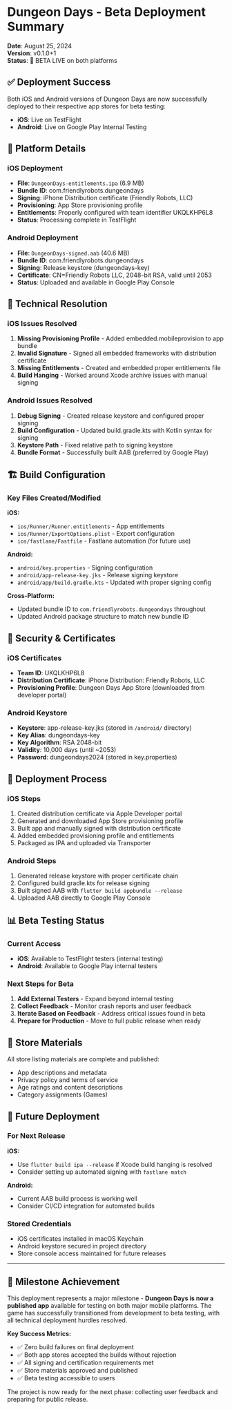 # Dungeon Days - Beta Deployment Summary

**Date**: August 25, 2024  
**Version**: v0.1.0+1  
**Status**: 🚀 BETA LIVE on both platforms

## **✅ Deployment Success**

Both iOS and Android versions of Dungeon Days are now successfully deployed to their respective app stores for beta testing:

- **iOS**: Live on TestFlight 
- **Android**: Live on Google Play Internal Testing

## **📱 Platform Details**

### **iOS Deployment**
- **File**: `DungeonDays-entitlements.ipa` (6.9 MB)
- **Bundle ID**: com.friendlyrobots.dungeondays
- **Signing**: iPhone Distribution certificate (Friendly Robots, LLC)
- **Provisioning**: App Store provisioning profile
- **Entitlements**: Properly configured with team identifier UKQLKHP6L8
- **Status**: Processing complete in TestFlight

### **Android Deployment**
- **File**: `DungeonDays-signed.aab` (40.6 MB)
- **Bundle ID**: com.friendlyrobots.dungeondays
- **Signing**: Release keystore (dungeondays-key)
- **Certificate**: CN=Friendly Robots LLC, 2048-bit RSA, valid until 2053
- **Status**: Uploaded and available in Google Play Console

## **🔧 Technical Resolution**

### **iOS Issues Resolved**
1. **Missing Provisioning Profile** - Added embedded.mobileprovision to app bundle
2. **Invalid Signature** - Signed all embedded frameworks with distribution certificate
3. **Missing Entitlements** - Created and embedded proper entitlements file
4. **Build Hanging** - Worked around Xcode archive issues with manual signing

### **Android Issues Resolved**
1. **Debug Signing** - Created release keystore and configured proper signing
2. **Build Configuration** - Updated build.gradle.kts with Kotlin syntax for signing
3. **Keystore Path** - Fixed relative path to signing keystore
4. **Bundle Format** - Successfully built AAB (preferred by Google Play)

## **🏗️ Build Configuration**

### **Key Files Created/Modified**

**iOS:**
- `ios/Runner/Runner.entitlements` - App entitlements
- `ios/Runner/ExportOptions.plist` - Export configuration
- `ios/fastlane/Fastfile` - Fastlane automation (for future use)

**Android:**
- `android/key.properties` - Signing configuration
- `android/app-release-key.jks` - Release signing keystore
- `android/app/build.gradle.kts` - Updated with proper signing config

**Cross-Platform:**
- Updated bundle ID to `com.friendlyrobots.dungeondays` throughout
- Updated Android package structure to match new bundle ID

## **🔐 Security & Certificates**

### **iOS Certificates**
- **Team ID**: UKQLKHP6L8
- **Distribution Certificate**: iPhone Distribution: Friendly Robots, LLC
- **Provisioning Profile**: Dungeon Days App Store (downloaded from developer portal)

### **Android Keystore**
- **Keystore**: app-release-key.jks (stored in `/android/` directory)
- **Key Alias**: dungeondays-key
- **Key Algorithm**: RSA 2048-bit
- **Validity**: 10,000 days (until ~2053)
- **Password**: dungeondays2024 (stored in key.properties)

## **🚀 Deployment Process**

### **iOS Steps**
1. Created distribution certificate via Apple Developer portal
2. Generated and downloaded App Store provisioning profile
3. Built app and manually signed with distribution certificate
4. Added embedded provisioning profile and entitlements
5. Packaged as IPA and uploaded via Transporter

### **Android Steps**
1. Generated release keystore with proper certificate chain
2. Configured build.gradle.kts for release signing
3. Built signed AAB with `flutter build appbundle --release`
4. Uploaded AAB directly to Google Play Console

## **📊 Beta Testing Status**

### **Current Access**
- **iOS**: Available to TestFlight testers (internal testing)
- **Android**: Available to Google Play internal testers

### **Next Steps for Beta**
1. **Add External Testers** - Expand beyond internal testing
2. **Collect Feedback** - Monitor crash reports and user feedback
3. **Iterate Based on Feedback** - Address critical issues found in beta
4. **Prepare for Production** - Move to full public release when ready

## **🏪 Store Materials**

All store listing materials are complete and published:
- App descriptions and metadata
- Privacy policy and terms of service  
- Age ratings and content descriptions
- Category assignments (Games)

## **🔄 Future Deployment**

### **For Next Release**
**iOS:**
- Use `flutter build ipa --release` if Xcode build hanging is resolved
- Consider setting up automated signing with `fastlane match`

**Android:**
- Current AAB build process is working well
- Consider CI/CD integration for automated builds

### **Stored Credentials**
- iOS certificates installed in macOS Keychain
- Android keystore secured in project directory
- Store console access maintained for future releases

---

## **🎉 Milestone Achievement**

This deployment represents a major milestone - **Dungeon Days is now a published app** available for testing on both major mobile platforms. The game has successfully transitioned from development to beta testing, with all technical deployment hurdles resolved.

**Key Success Metrics:**
- ✅ Zero build failures on final deployment
- ✅ Both app stores accepted the builds without rejection
- ✅ All signing and certification requirements met
- ✅ Store materials approved and published
- ✅ Beta testing accessible to users

The project is now ready for the next phase: collecting user feedback and preparing for public release.